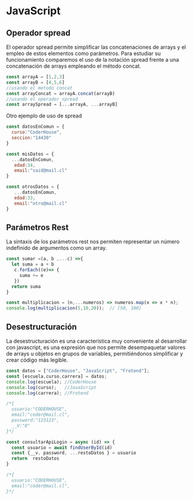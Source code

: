 # JavaScript 

## Operador spread

El operador spread permite simplificar las concatenaciones de arrays y el empleo de estos elementos como parámetros. Para estudiar su funcionamiento comparemos el uso de la notación spread frente a una concatenación de arrays empleando el método concat.

```js 
const arrayA = [1,2,3]
const arrayB = [4,5,6]
//usando el metodo concat 
const arrayConcat = arrayA.concat(arrayB)
//usando el operador spread
const arraySpread = [...arrayA, ...arrayB]

```


Otro ejemplo de uso de spread


```js 
const datosEnComun = {
  curso:"CoderHouse",
  seccion:"14430"
}

const misDatos = {
  ...datosEnComun,
   edad:34,
   email:"said@mail.cl"
}

const otrosDatos = {
   ...datosEnComun,
   edad:33,
   email:"otro@mail.cl"
}
```
## Parámetros Rest 

La sintaxis de los parámetros rest nos permiten representar un número indefinido de argumentos como un array.

```js
const sumar =(a, b ,...c) =>{
  let suma = a + b
   c.forEach((e)=> {
     suma += e
   }) 
  return suma
}
```


```js
const multiplicacion = (n,...numeros) => numeros.map(x => x * n);
console.log(multiplicacion(5,10,20));  // [50, 100]

```
## Desestructuración
La desestructuración es una característica muy conveniente al desarrollar con javascript, es una expresión que nos permite desempaquetar valores de arrays u objetos en grupos de variables, permitiéndonos simplificar y crear código más legible.


```js
const datos = ["CoderHouse", "JavaScript", "Frotend"];
const [escuela,curso,carrera] = datos;
console.log(escuela); //CoderHouse
console.log(curso);   //JavaScript  
console.log(carrera); //Frotend

```


```js
/*{
  usuario:"CODERHOUSE",
  email:"coder@mail.cl",
  password:"123123",
  __V:"0"
}*/

const consultarApiLogin = async (id) => {
  const usuario = await findUserById(id)
  const {__v, password, ...restoDatos } = usuario
  return  restoDatos
}

/*{
  usuario:"CODERHOUSE",
  email:"coder@mail.cl",
}*/

```
